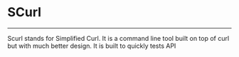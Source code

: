 # SCurl
---

Scurl stands for Simplified Curl. It is a command line tool built on top of curl but with much better design. It is built to quickly tests API
